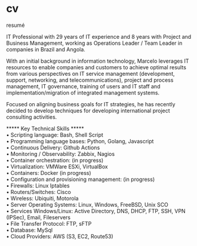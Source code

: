 # cv
resumé

IT Professional with 29 years of IT experience and 8 years with Project and Business Management, working as Operations Leader / Team Leader in companies in Brazil and Angola.

With an initial background in information technology, Marcelo leverages IT resources to enable companies and customers to achieve optimal results from various perspectives on IT service management (development, support, networking, and telecommunications), project and process management, IT governance, training of users and IT staff and implementation/migration of integrated management systems.

Focused on aligning business goals for IT strategies, he has recently decided to develop techniques for developing international project consulting activities.

***** Key Technical Skills *****<br/>
• Scripting language: Bash, Shell Script<br/>
• Programming language bases: Python, Golang, Javascript<br/>
• Continuous Delivery: Github Actions <br/>
• Monitoring / Observability: Zabbix, Nagios<br/>
• Container orchestration: (in progress)<br/>
• Virtualization: VMWare ESXi, VirtualBox<br/>
• Containers: Docker (in progress)<br/>
• Configuration and provisioning management: (in progress)<br/>
• Firewalls: Linux Iptables<br/>
• Routers/Switches: Cisco<br/>
• Wireless: Ubiquiti, Motorola<br/>
• Server Operating Systems: Linux, Windows, FreeBSD, Unix SCO <br/>
• Services Windows/Linux: Active Directory, DNS, DHCP, FTP, SSH, VPN (IPSec), Email, Fileservers<br/>
• File Transfer Protocol: FTP, sFTP<br/>
• Database: MySql<br/>
• Cloud Providers: AWS (S3, EC2, Route53)<br/>
